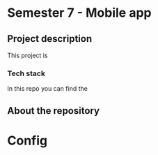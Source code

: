 # Semester 7 - Mobile app

## Project description
This project is 

### Tech stack
In this repo you can find the
 
 
## About the repository


# Config

